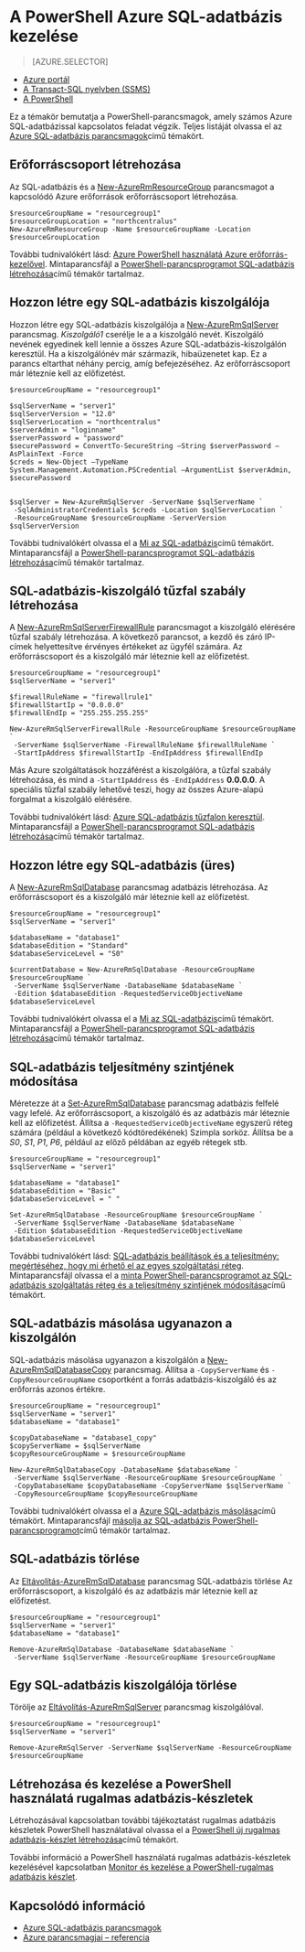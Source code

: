 <properties
    pageTitle="A PowerShell Azure SQL-adatbázis kezelése |} Microsoft Azure"
    description="Azure SQL-adatbázis kezelése a PowerShell."
    services="sql-database"
    documentationCenter=""
    authors="stevestein"
    manager="jhubbard"
    editor="monicar"/>

<tags
    ms.service="sql-database"
    ms.workload="data-management"
    ms.tgt_pltfrm="na"
    ms.devlang="na"
    ms.topic="article"
    ms.date="09/13/2016"
    ms.author="sstein"/>

# <a name="manage-azure-sql-database-with-powershell"></a>A PowerShell Azure SQL-adatbázis kezelése


> [AZURE.SELECTOR]
- [Azure portál](sql-database-manage-portal.md)
- [A Transact-SQL nyelvben (SSMS)](sql-database-manage-azure-ssms.md)
- [A PowerShell](sql-database-manage-powershell.md)

Ez a témakör bemutatja a PowerShell-parancsmagok, amely számos Azure SQL-adatbázissal kapcsolatos feladat végzik. Teljes listáját olvassa el az [Azure SQL-adatbázis parancsmagok](https://msdn.microsoft.com/library/mt574084.aspx)című témakört.


## <a name="create-a-resource-group"></a>Erőforráscsoport létrehozása

Az SQL-adatbázis és a [New-AzureRmResourceGroup](https://msdn.microsoft.com/library/azure/mt759837.aspx) parancsmagot a kapcsolódó Azure erőforrások erőforráscsoport létrehozása.

```
$resourceGroupName = "resourcegroup1"
$resourceGroupLocation = "northcentralus"
New-AzureRmResourceGroup -Name $resourceGroupName -Location $resourceGroupLocation
```

További tudnivalókért lásd: [Azure PowerShell használatá Azure erőforrás-kezelővel](../powershell-azure-resource-manager.md).
Mintaparancsfájl a [PowerShell-parancsprogramot SQL-adatbázis létrehozása](sql-database-get-started-powershell.md#create-a-sql-database-powershell-script)című témakör tartalmaz.

## <a name="create-a-sql-database-server"></a>Hozzon létre egy SQL-adatbázis kiszolgálója

Hozzon létre egy SQL-adatbázis kiszolgálója a [New-AzureRmSqlServer](https://msdn.microsoft.com/library/azure/mt603715.aspx) parancsmag. *Kiszolgáló1* cserélje le a a kiszolgáló nevét. Kiszolgáló nevének egyedinek kell lennie a összes Azure SQL-adatbázis-kiszolgálón keresztül. Ha a kiszolgálónév már származik, hibaüzenetet kap. Ez a parancs eltarthat néhány percig, amíg befejezéséhez. Az erőforráscsoport már léteznie kell az előfizetést.

```
$resourceGroupName = "resourcegroup1"

$sqlServerName = "server1"
$sqlServerVersion = "12.0"
$sqlServerLocation = "northcentralus"
$serverAdmin = "loginname"
$serverPassword = "password" 
$securePassword = ConvertTo-SecureString –String $serverPassword –AsPlainText -Force
$creds = New-Object –TypeName System.Management.Automation.PSCredential –ArgumentList $serverAdmin, $securePassword
    

$sqlServer = New-AzureRmSqlServer -ServerName $sqlServerName `
 -SqlAdministratorCredentials $creds -Location $sqlServerLocation `
 -ResourceGroupName $resourceGroupName -ServerVersion $sqlServerVersion
```

További tudnivalókért olvassa el a [Mi az SQL-adatbázis](sql-database-technical-overview.md)című témakört. Mintaparancsfájl a [PowerShell-parancsprogramot SQL-adatbázis létrehozása](sql-database-get-started-powershell.md#create-a-sql-database-powershell-script)című témakör tartalmaz.


## <a name="create-a-sql-database-server-firewall-rule"></a>SQL-adatbázis-kiszolgáló tűzfal szabály létrehozása

A [New-AzureRmSqlServerFirewallRule](https://msdn.microsoft.com/library/azure/mt603860.aspx) parancsmagot a kiszolgáló elérésére tűzfal szabály létrehozása. A következő parancsot, a kezdő és záró IP-címek helyettesítve érvényes értékeket az ügyfél számára. Az erőforráscsoport és a kiszolgáló már léteznie kell az előfizetést.

```
$resourceGroupName = "resourcegroup1"
$sqlServerName = "server1"

$firewallRuleName = "firewallrule1"
$firewallStartIp = "0.0.0.0"
$firewallEndIp = "255.255.255.255"

New-AzureRmSqlServerFirewallRule -ResourceGroupName $resourceGroupName `
 -ServerName $sqlServerName -FirewallRuleName $firewallRuleName `
 -StartIpAddress $firewallStartIp -EndIpAddress $firewallEndIp
```

Más Azure szolgáltatások hozzáférést a kiszolgálóra, a tűzfal szabály létrehozása, és mind a `-StartIpAddress` és `-EndIpAddress` **0.0.0.0**. A speciális tűzfal szabály lehetővé teszi, hogy az összes Azure-alapú forgalmat a kiszolgáló elérésére.

További tudnivalókért lásd: [Azure SQL-adatbázis tűzfalon keresztül](https://msdn.microsoft.com/library/azure/ee621782.aspx). Mintaparancsfájl a [PowerShell-parancsprogramot SQL-adatbázis létrehozása](sql-database-get-started-powershell.md#create-a-sql-database-powershell-script)című témakör tartalmaz.


## <a name="create-a-sql-database-blank"></a>Hozzon létre egy SQL-adatbázis (üres)

A [New-AzureRmSqlDatabase](https://msdn.microsoft.com/library/azure/mt619339.aspx) parancsmag adatbázis létrehozása. Az erőforráscsoport és a kiszolgáló már léteznie kell az előfizetést. 

```
$resourceGroupName = "resourcegroup1"
$sqlServerName = "server1"

$databaseName = "database1"
$databaseEdition = "Standard"
$databaseServiceLevel = "S0"

$currentDatabase = New-AzureRmSqlDatabase -ResourceGroupName $resourceGroupName `
 -ServerName $sqlServerName -DatabaseName $databaseName `
 -Edition $databaseEdition -RequestedServiceObjectiveName $databaseServiceLevel
```

További tudnivalókért olvassa el a [Mi az SQL-adatbázis](sql-database-technical-overview.md)című témakört. Mintaparancsfájl a [PowerShell-parancsprogramot SQL-adatbázis létrehozása](sql-database-get-started-powershell.md#create-a-sql-database-powershell-script)című témakör tartalmaz.


## <a name="change-the-performance-level-of-a-sql-database"></a>SQL-adatbázis teljesítmény szintjének módosítása

Méretezze át a [Set-AzureRmSqlDatabase](https://msdn.microsoft.com/library/azure/mt619433.aspx) parancsmag adatbázis felfelé vagy lefelé. Az erőforráscsoport, a kiszolgáló és az adatbázis már léteznie kell az előfizetést. Állítsa a `-RequestedServiceObjectiveName` egyszerű réteg számára (például a következő kódtöredékének) Szimpla sorköz. Állítsa be a *S0*, *S1*, *P1*, *P6*, például az előző példában az egyéb rétegek stb.

```
$resourceGroupName = "resourcegroup1"
$sqlServerName = "server1"

$databaseName = "database1"
$databaseEdition = "Basic"
$databaseServiceLevel = " "

Set-AzureRmSqlDatabase -ResourceGroupName $resourceGroupName `
 -ServerName $sqlServerName -DatabaseName $databaseName `
 -Edition $databaseEdition -RequestedServiceObjectiveName $databaseServiceLevel
```

További tudnivalókért lásd: [SQL-adatbázis beállítások és a teljesítmény: megértéséhez, hogy mi érhető el az egyes szolgáltatási réteg](sql-database-service-tiers.md). Mintaparancsfájl olvassa el a [minta PowerShell-parancsprogramot az SQL-adatbázis szolgáltatás réteg és a teljesítmény szintjének módosítása](sql-database-scale-up-powershell.md#sample-powershell-script-to-change-the-service-tier-and-performance-level-of-your-sql-database)című témakört.

## <a name="copy-a-sql-database-to-the-same-server"></a>SQL-adatbázis másolása ugyanazon a kiszolgálón

SQL-adatbázis másolása ugyanazon a kiszolgálón a [New-AzureRmSqlDatabaseCopy](https://msdn.microsoft.com/library/azure/mt603644.aspx) parancsmag. Állítsa a `-CopyServerName` és `-CopyResourceGroupName` csoportként a forrás adatbázis-kiszolgáló és az erőforrás azonos értékre.

```
$resourceGroupName = "resourcegroup1"
$sqlServerName = "server1"
$databaseName = "database1"

$copyDatabaseName = "database1_copy"
$copyServerName = $sqlServerName
$copyResourceGroupName = $resourceGroupName

New-AzureRmSqlDatabaseCopy -DatabaseName $databaseName `
 -ServerName $sqlServerName -ResourceGroupName $resourceGroupName `
 -CopyDatabaseName $copyDatabaseName -CopyServerName $sqlServerName `
 -CopyResourceGroupName $copyResourceGroupName
```

További tudnivalókért olvassa el a [Azure SQL-adatbázis másolása](sql-database-copy.md)című témakört. Mintaparancsfájl [másolja az SQL-adatbázis PowerShell-parancsprogramot](sql-database-copy-powershell.md#example-powershell-script)című témakör tartalmaz.


## <a name="delete-a-sql-database"></a>SQL-adatbázis törlése

Az [Eltávolítás-AzureRmSqlDatabase](https://msdn.microsoft.com/library/azure/mt619368.aspx) parancsmag SQL-adatbázis törlése Az erőforráscsoport, a kiszolgáló és az adatbázis már léteznie kell az előfizetést.

```
$resourceGroupName = "resourcegroup1"
$sqlServerName = "server1"
$databaseName = "database1"

Remove-AzureRmSqlDatabase -DatabaseName $databaseName `
 -ServerName $sqlServerName -ResourceGroupName $resourceGroupName
```

## <a name="delete-a-sql-database-server"></a>Egy SQL-adatbázis kiszolgálója törlése

Törölje az [Eltávolítás-AzureRmSqlServer](https://msdn.microsoft.com/library/azure/mt603488.aspx) parancsmag kiszolgálóval.

```
$resourceGroupName = "resourcegroup1"
$sqlServerName = "server1"

Remove-AzureRmSqlServer -ServerName $sqlServerName -ResourceGroupName $resourceGroupName
```

## <a name="create-and-manage-elastic-database-pools-using-powershell"></a>Létrehozása és kezelése a PowerShell használatá rugalmas adatbázis-készletek

Létrehozásával kapcsolatban további tájékoztatást rugalmas adatbázis készletek PowerShell használatával olvassa el a [PowerShell új rugalmas adatbázis-készlet létrehozása](sql-database-elastic-pool-create-powershell.md)című témakört.

További információ a PowerShell használatá rugalmas adatbázis-készletek kezelésével kapcsolatban [Monitor és kezelése a PowerShell-rugalmas adatbázis készlet](sql-database-elastic-pool-manage-powershell.md).



## <a name="related-information"></a>Kapcsolódó információ

- [Azure SQL-adatbázis parancsmagok](https://msdn.microsoft.com/library/azure/mt574084.aspx)
- [Azure parancsmagjai – referencia](https://msdn.microsoft.com/library/azure/dn708514.aspx)

